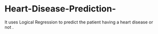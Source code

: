 # Heart-Disease-Prediction-
It uses Logical Regression to predict the patient having a heart disease or not .
